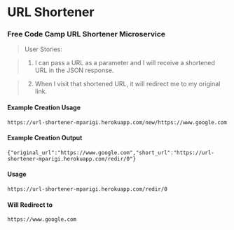 # URL Shortener

### Free Code Camp URL Shortener Microservice

> User Stories:

> 1. I can pass a URL as a parameter and I will receive a shortened URL in the JSON response.

> 2. When I visit that shortened URL, it will redirect me to my original link.

#### Example Creation Usage

```
https://url-shortener-mparigi.herokuapp.com/new/https://www.google.com
```

#### Example Creation Output

```
{"original_url":"https://www.google.com","short_url":"https://url-shortener-mparigi.herokuapp.com/redir/0"}
```

#### Usage

```
https://url-shortener-mparigi.herokuapp.com/redir/0
```


#### Will Redirect to

```
https://www.google.com
```
